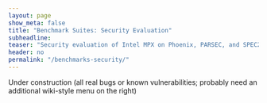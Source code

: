 ```yaml
---
layout: page
show_meta: false
title: "Benchmark Suites: Security Evaluation"
subheadline:
teaser: "Security evaluation of Intel MPX on Phoenix, PARSEC, and SPEC2006 benchmark suites."
header: no
permalink: "/benchmarks-security/"
---
```


Under construction (all real bugs or known vulnerabilities; probably need an additional wiki-style menu on the right)
